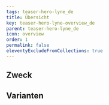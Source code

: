```yaml
---
tags: teaser-hero-lyne_de
title: Übersicht
key: teaser-hero-lyne-overview_de
parent: teaser-hero-lyne_de
icon: overview
order: 1
permalink: false
eleventyExcludeFromCollections: true
---
```


## Zweck

## Varianten

